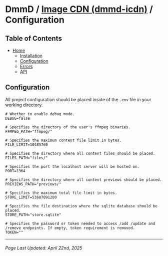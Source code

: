 # DmmD / [Image CDN (dmmd-icdn)](../README.md) / Configuration

## Table of Contents

- [Home](../README.md)
    - [Installation](./ins.md)
    - [Configuration](./env.md)
    - [Errors](./err.md)
    - [API](./api.md)

## Configuration

All project configuration should be placed inside of the `.env` file in your working directory.

```env
# Whether to enable debug mode.
DEBUG=false

# Specifies the directory of the user's ffmpeg binaries.
FFMPEG_PATH="ffmpeg/"

# Specifies the maximum content file limit in bytes.
FILE_LIMIT=10485760

# Specifies the directory where all content files should be placed.
FILES_PATH="files/"

# Specifies the port the localhost server will be hosted on.
PORT=1364

# Specifies the directory where all content previews should be placed.
PREVIEWS_PATH="previews/"

# Specifies the maximum total file limit in bytes.
STORE_LIMIT=53687091200

# Specifies the file destination where the sqlite database should be placed.
STORE_PATH="store.sqlite"

# Specifies the password or token needed to access /add /update and /remove endpoints. If empty, token requirement is removed.
TOKEN=""
```

---

###### Page Last Updated: April 22nd, 2025
